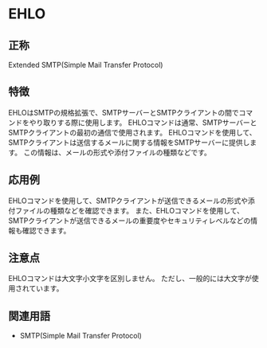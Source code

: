 

# EHLO
## 正称
Extended SMTP(Simple Mail Transfer Protocol)
## 特徴
EHLOはSMTPの規格拡張で、SMTPサーバーとSMTPクライアントの間でコマンドをやり取りする際に使用します。
EHLOコマンドは通常、SMTPサーバーとSMTPクライアントの最初の通信で使用されます。
EHLOコマンドを使用して、SMTPクライアントは送信するメールに関する情報をSMTPサーバーに提供します。
この情報は、メールの形式や添付ファイルの種類などです。
## 応用例
EHLOコマンドを使用して、SMTPクライアントが送信できるメールの形式や添付ファイルの種類などを確認できます。
また、EHLOコマンドを使用して、SMTPクライアントが送信できるメールの重要度やセキュリティレベルなどの情報も確認できます。
## 注意点
EHLOコマンドは大文字小文字を区別しません。
ただし、一般的には大文字が使用されています。
## 関連用語
- SMTP(Simple Mail Transfer Protocol)